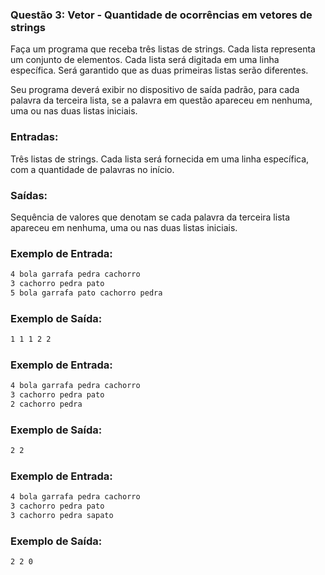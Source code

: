 ### Questão 3: Vetor - Quantidade de ocorrências em vetores de strings
<p>Faça um programa que receba três listas de strings. Cada lista representa um conjunto de elementos. Cada lista será digitada em uma linha específica. Será garantido que as duas primeiras listas serão diferentes.</p>

<p>Seu programa deverá exibir no dispositivo de saída padrão, para cada palavra da terceira lista, se a palavra em questão apareceu em nenhuma, uma ou nas duas listas iniciais.</p>

### Entradas:
Três listas de strings. Cada lista será fornecida em uma linha específica, com a quantidade de palavras no início.

### Saídas:
Sequência de valores que denotam se cada palavra da terceira lista apareceu em nenhuma, uma ou nas duas listas iniciais.

### Exemplo de Entrada:
```bash
4 bola garrafa pedra cachorro
3 cachorro pedra pato
5 bola garrafa pato cachorro pedra
```

### Exemplo de Saída:
```bash
1 1 1 2 2
```

### Exemplo de Entrada:
```bash
4 bola garrafa pedra cachorro
3 cachorro pedra pato
2 cachorro pedra
```

### Exemplo de Saída:
```bash
2 2
```

### Exemplo de Entrada:
```bash
4 bola garrafa pedra cachorro
3 cachorro pedra pato
3 cachorro pedra sapato
```

### Exemplo de Saída:
```bash
2 2 0
```